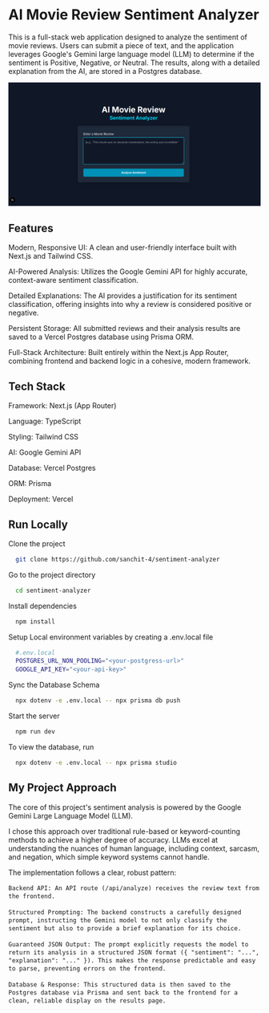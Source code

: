 
# AI Movie Review Sentiment Analyzer

This is a full-stack web application designed to analyze the sentiment of movie reviews. Users can submit a piece of text, and the application leverages Google's Gemini large language model (LLM) to determine if the sentiment is Positive, Negative, or Neutral. The results, along with a detailed explanation from the AI, are stored in a Postgres database.

![Demo](./screenshot.png)

## Features

Modern, Responsive UI: A clean and user-friendly interface built with Next.js and Tailwind CSS.

AI-Powered Analysis: Utilizes the Google Gemini API for highly accurate, context-aware sentiment classification.

Detailed Explanations: The AI provides a justification for its sentiment classification, offering insights into why a review is considered positive or negative.

Persistent Storage: All submitted reviews and their analysis results are saved to a Vercel Postgres database using Prisma ORM.

Full-Stack Architecture: Built entirely within the Next.js App Router, combining frontend and backend logic in a cohesive, modern framework.


## Tech Stack

Framework: Next.js (App Router)

Language: TypeScript

Styling: Tailwind CSS

AI: Google Gemini API

Database: Vercel Postgres

ORM: Prisma

Deployment: Vercel
## Run Locally

Clone the project

```bash
  git clone https://github.com/sanchit-4/sentiment-analyzer
```

Go to the project directory

```bash
  cd sentiment-analyzer
```

Install dependencies

```bash
  npm install
```

Setup Local environment variables by creating a .env.local file

```bash
  #.env.local
  POSTGRES_URL_NON_POOLING="<your-postgress-url>"
  GOOGLE_API_KEY="<your-api-key>"
```

Sync the Database Schema

```bash
  npx dotenv -e .env.local -- npx prisma db push
```  

Start the server

```bash
  npm run dev
```

To view the database, run

```bash
  npx dotenv -e .env.local -- npx prisma studio
```


## My Project Approach

The core of this project's sentiment analysis is powered by the Google Gemini Large Language Model (LLM).

I chose this approach over traditional rule-based or keyword-counting methods to achieve a higher degree of accuracy. LLMs excel at understanding the nuances of human language, including context, sarcasm, and negation, which simple keyword systems cannot handle.

The implementation follows a clear, robust pattern:

    Backend API: An API route (/api/analyze) receives the review text from the frontend.

    Structured Prompting: The backend constructs a carefully designed prompt, instructing the Gemini model to not only classify the sentiment but also to provide a brief explanation for its choice.

    Guaranteed JSON Output: The prompt explicitly requests the model to return its analysis in a structured JSON format ({ "sentiment": "...", "explanation": "..." }). This makes the response predictable and easy to parse, preventing errors on the frontend.

    Database & Response: This structured data is then saved to the Postgres database via Prisma and sent back to the frontend for a clean, reliable display on the results page.

